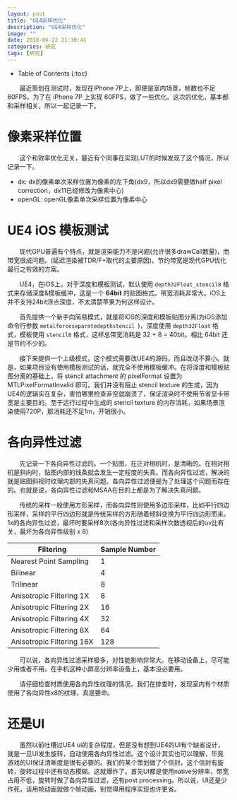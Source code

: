 ```yaml
---
layout: post
title: "UE4采样优化"
description: "UE4采样优化"
image: ""
date: 2018-06-22 21:30:41
categories: 研究
tags: [研究]
---
```

<!-- more -->
* Table of Contents
{:toc}

&nbsp; &nbsp; &nbsp; &nbsp;最近策划在测试时，发现在iPhone 7P上，即便是室内场景，帧数也不足60FPS。为了在 iPhone 7P 上实现 60FPS，做了一些优化。这次的优化，基本都和采样相关，所以一起记录一下。

# 像素采样位置

&nbsp; &nbsp; &nbsp; &nbsp;这个和效率优化无关，最近有个同事在实现LUT的时候发现了这个情况，所以记录一下。

- dx: dx的像素单次采样位置为像素的左下角(dx9，所以dx9需要做half pixel correction，dx11已经修改为像素中心)
- openGL: openGL像素单次采样位置为像素中心

# UE4 iOS 模板测试

&nbsp; &nbsp; &nbsp; &nbsp;现代GPU普遍有个特点，就是渲染能力不是问题(允许很多drawCall数量)，而带宽很成问题。(延迟渲染被TDR/F+取代的主要原因)。节约带宽是现代GPU优化最行之有效的方案。

&nbsp; &nbsp; &nbsp; &nbsp;UE4，在iOS上，对于深度和模板测试，默认使用 `depth32Float_stencil8` 格式来存储深度&模板缓冲，这是一个 **64bit** 的贴图格式。带宽消耗非常大。iOS上并不支持24bit浮点深度，不太清楚苹果为何这样设计。

&nbsp; &nbsp; &nbsp; &nbsp;首先提供一个新手向简易模式，就是将iOS的深度和模板贴图分离(为iOS添加命令行参数 `metalforceseparatedepthstencil `)，深度使用 `depth32Float` 格式，模板使用 `stencil8` 格式，这样总带宽消耗是 32 + 8 = 40bit。相比 64bit 还是节约不少的。

&nbsp; &nbsp; &nbsp; &nbsp;接下来提供一个上级模式，这个模式需要改UE4的源码，而且改动不算小。就是，如果项目没有使用模板测试的话，就完全不使用模板缓冲。在将深度和模板贴图分离的基础上，将 stencil attachment 的 pixelFormat 设置为 
MTLPixelFormatInvalid 即可。我们并没有阻止 stencil texture 的生成，因为UE4的逻辑实在复杂，害怕哪里检查非空就崩溃了，保证渲染时不使用节省显卡带宽是主要目的。至于运行过程中生成的 stencil texture 的内存消耗，如果场景渲染使用720P，那消耗还不足1m，开销很小。

# 各向异性过滤

&nbsp; &nbsp; &nbsp; &nbsp;先记录一下各向异性过滤的。一个贴图，在正对相机时，是清晰的。在相对相机是斜向时，贴图内部的线条就会发生一定程度的失真。而各向异性过滤，解决的就是贴图斜视时纹理内部的失真问题。各向异性过滤便是为了处理这个问题而存在的。也就是说，各向异性过滤和MSAA在目的上都是为了解决失真问题。

&nbsp; &nbsp; &nbsp; &nbsp;传统的采样一般使用方形采样，而各向异性则使用多边形采样，比如平行四边形采样，采样的平行四边形就是传统采样的方形随着倾斜变换为平行四边形而来。1x的各向异性过滤，最坏时要采样8次(各向异性过滤和采样次数透视后的uv比有关，最坏为各向异性级别 x 8)

Filtering | Sample Number
------------|--------------
Nearest Point Sampling | 1
Bilinear | 4
Trilinear | 8
Anisotropic Filtering 1X | 8
Anisotropic Filtering 2X | 16
Anisotropic Filtering 4X | 32
Anisotropic Filtering 8X | 64
Anisotropic Filtering 16X | 128

&nbsp; &nbsp; &nbsp; &nbsp;可以说，各向异性过滤采样极多，对性能影响非常大。在移动设备上，尽可能少用或者不用。在手机这种小屏高分辨率设备上，基本没必要用。

&nbsp; &nbsp; &nbsp; &nbsp;请仔细检查材质使用各向异性纹理的情况。我们在排查时，发现室内有个材质使用了各向异性x8的纹理，真是要命。

# 还是UI

&nbsp; &nbsp; &nbsp; &nbsp;虽然以前吐槽过UE4 ui的复杂程度，但是没有想到UE4的UI有个缺省设计，就是一旦UI发生旋转，自动使用各向异性过滤。这个设计其实也可以理解，毕竟游戏的UI保证清晰度是很有必要的。我们的某个策划做了个信封，这个信封有旋转，旋转过程中还有动态模糊。这就爆炸了。首先UI都是使用native分辨率，带宽占用不低，旋转时做了各向异性过滤，还有post processing。所以说，UI还是少作死，该用帧动画就做个帧动画，别觉得用程序实现也许更省。














